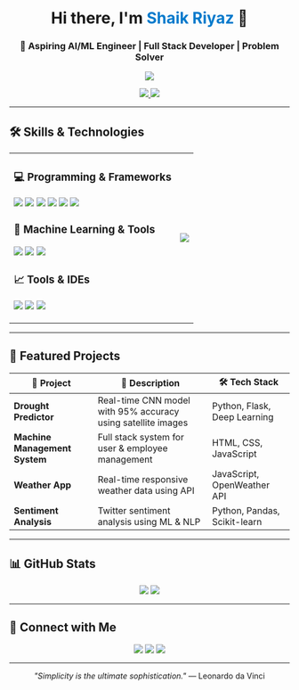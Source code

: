 <h1 align="center">Hi there, I'm <span style="color:#007ACC">Shaik Riyaz</span> 👋</h1>
<h3 align="center">🚀 Aspiring AI/ML Engineer | Full Stack Developer | Problem Solver</h3>

<p align="center">
  <img src="https://readme-typing-svg.demolab.com?font=Fira+Code&size=22&pause=1000&center=true&vCenter=true&color=0AFFEF&width=435&lines=Passionate+Developer;Machine+Learning+Enthusiast;Full+Stack+Problem+Solver;Lifelong+Learner" />
</p>

<p align="center">
  <a href="https://github.com/riyazshaik52">
    <img src="https://img.shields.io/github/followers/riyazshaik52?label=Follow&style=social" />
  </a>
  <a href="https://linkedin.com/in/riyaz52/">
    <img src="https://img.shields.io/badge/LinkedIn-blue?style=flat-square&logo=linkedin" />
  </a>
</p>

---

## 🛠️ Skills & Technologies

<table>
<tr>
<td>

### 💻 Programming & Frameworks
<p>
  <img src="https://img.shields.io/badge/Python-3670A0?style=for-the-badge&logo=python&logoColor=white" />
  <img src="https://img.shields.io/badge/Django-092E20?style=for-the-badge&logo=django&logoColor=white" />
  <img src="https://img.shields.io/badge/Flask-000000?style=for-the-badge&logo=flask&logoColor=white" />
  <img src="https://img.shields.io/badge/JavaScript-F7DF1E?style=for-the-badge&logo=javascript&logoColor=black" />
  <img src="https://img.shields.io/badge/HTML5-E34F26?style=for-the-badge&logo=html5&logoColor=white" />
  <img src="https://img.shields.io/badge/CSS3-1572B6?style=for-the-badge&logo=css3&logoColor=white" />
</p>

### 🧠 Machine Learning & Tools
<p>
  <img src="https://img.shields.io/badge/TensorFlow-FF6F00?style=for-the-badge&logo=tensorflow&logoColor=white" />
  <img src="https://img.shields.io/badge/scikit--learn-F7931E?style=for-the-badge&logo=scikit-learn&logoColor=white" />
  <img src="https://img.shields.io/badge/Pandas-150458?style=for-the-badge&logo=pandas&logoColor=white" />
</p>

### 📈 Tools & IDEs
<p>
  <img src="https://img.shields.io/badge/VS%20Code-007ACC?style=for-the-badge&logo=visual-studio-code&logoColor=white" />
  <img src="https://img.shields.io/badge/MS%20SQL%20Server-CC2927?style=for-the-badge&logo=microsoft-sql-server&logoColor=white" />
  <img src="https://img.shields.io/badge/GitHub-181717?style=for-the-badge&logo=github&logoColor=white" />
</p>

</td>
<td align="center">
  <img src="1d6bc03c3dd55bc1c59cec84edb81a46.gif alt="programmer-typing" />
</td>
</tr>
</table>

---

## 🌟 Featured Projects

| 🧠 Project | 🚀 Description | 🛠️ Tech Stack |
|-----------|----------------|--------------|
| **Drought Predictor** | Real-time CNN model with 95% accuracy using satellite images | Python, Flask, Deep Learning |
| **Machine Management System** | Full stack system for user & employee management | HTML, CSS, JavaScript |
| **Weather App** | Real-time responsive weather data using API | JavaScript, OpenWeather API |
| **Sentiment Analysis** | Twitter sentiment analysis using ML & NLP | Python, Pandas, Scikit-learn |

---

## 📊 GitHub Stats

<p align="center">
  <img src="https://github-readme-stats.vercel.app/api?username=riyazshaik52&show_icons=true&theme=react" />
  <img src="https://github-readme-stats.vercel.app/api/top-langs/?username=riyazshaik52&layout=compact&theme=react" />
</p>

---

## 🔗 Connect with Me

<p align="center">
  <a href="mailto:shaikriyaz1574@gmail.com"><img src="https://img.shields.io/badge/Email-D14836?style=flat-square&logo=gmail&logoColor=white"></a>
  <a href="https://linkedin.com/in/riyaz52/"><img src="https://img.shields.io/badge/LinkedIn-Riyaz-blue?style=flat-square&logo=linkedin"></a>
  <a href="https://github.com/riyazshaik52"><img src="https://img.shields.io/badge/GitHub-riyazshaik52-black?style=flat-square&logo=github"></a>
</p>

---

<p align="center"><i>"Simplicity is the ultimate sophistication."</i> — Leonardo da Vinci</p>
